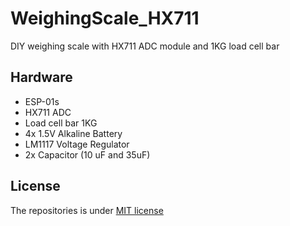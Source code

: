 # WeighingScale_HX711
DIY weighing scale with HX711 ADC module and 1KG load cell bar

## Hardware
- ESP-01s
- HX711 ADC
- Load cell bar 1KG
- 4x 1.5V Alkaline Battery
- LM1117 Voltage Regulator
- 2x Capacitor (10 uF and 35uF)

## License
The repositories is under [MIT license](https://github.com/fsdev256/WeighingScale_HX711/blob/master/LICENSE)
